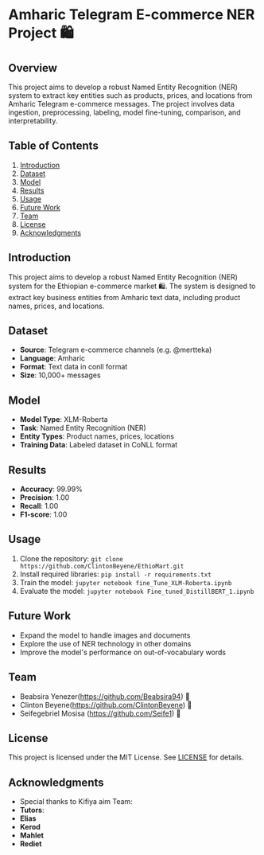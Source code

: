 **Amharic Telegram E-commerce NER Project 🛍️**
=====================================

**Overview**
------------

This project aims to develop a robust Named Entity Recognition (NER) system to extract key entities such as products, prices, and locations from Amharic Telegram e-commerce messages. The project involves data ingestion, preprocessing, labeling, model fine-tuning, comparison, and interpretability.

**Table of Contents**
-----------------

1. [Introduction](#introduction)
2. [Dataset](#dataset)
3. [Model](#model)
4. [Results](#results)
5. [Usage](#usage)
6. [Future Work](#future-work)
7. [Team](#team)
8. [License](#license)
9. [Acknowledgments](#acknowledgments)

**Introduction**
---------------

This project aims to develop a robust Named Entity Recognition (NER) system for the Ethiopian e-commerce market 🛍️. The system is designed to extract key business entities from Amharic text data, including product names, prices, and locations.

**Dataset**
------------

* **Source**: Telegram e-commerce channels (e.g. @mertteka)
* **Language**: Amharic
* **Format**: Text data in conll format
* **Size**: 10,000+ messages

**Model**
------------

* **Model Type**: XLM-Roberta
* **Task**: Named Entity Recognition (NER)
* **Entity Types**: Product names, prices, locations
* **Training Data**: Labeled dataset in CoNLL format

**Results**
------------

* **Accuracy**: 99.99%
* **Precision**: 1.00
* **Recall**: 1.00
* **F1-score**: 1.00

**Usage**
------------

1. Clone the repository: `git clone https://github.com/ClintonBeyene/EthioMart.git`
2. Install required libraries: `pip install -r requirements.txt`
3. Train the model: `jupyter notebook fine_Tune_XLM-Roberta.ipynb`
4. Evaluate the model: `jupyter notebook Fine_tuned_DistillBERT_1.ipynb `

**Future Work**
----------------

* Expand the model to handle images and documents
* Explore the use of NER technology in other domains
* Improve the model's performance on out-of-vocabulary words

**Team**
----------

* Beabsira Yenezer(https://github.com/Beabsira94) 🤖
* Clinton Beyene(https://github.com/ClintonBeyene) 🤖
* Seifegebriel Mosisa (https://github.com/Seife1) 🤖

**License**
----------

This project is licensed under the MIT License. See [LICENSE](LICENSE) for details.

**Acknowledgments**
------------------

* Special thanks to Kifiya aim Team: 
* **Tutors**: 
* **Elias**
* **Kerod**
* **Mahlet**
* **Rediet**